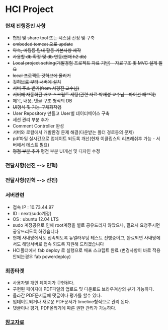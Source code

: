 HCI Project
===========

###  현재 진행중인 사항
* <del>협업 및 share tool 또는 시스템 선정 및 구축</del>
* <del>embeded tomcat 으로 update</del>
* <del>약속, 미팅등 팀내 활동 기본사항 제작</del>
* <del>사용할 db 확정 및 db 연동(현재 h2 db)</del>
* <del>Local project setting(개발경험 프로젝트 자료 기반) - 자료구조 및 MVC 설계 필요</del>
* <del>local 프로젝트 깃허브에 올리기</del>
* <del>깃허브로 부터 서버에 설치</del>
* <del>서버 주소 받기(from 서경진 교수님)</del>
* <del>서버에 자동화된 배포 스크립트 세팅(관련 자료 박재성 교수님 - 파이선 패브릭)</del>
* <del>제목, 내용, 댓글 구조 형식의 DB</del>
* <del>UI형식 및 기능 구체화작업</del>
* User Repository 만들고 User별 데이터베이스 구축
* 세션 관리 부분 추가
* Comment Controller 완성
* 서버와 로컬에서 개발환경 문제 해결(다운받는 폴더 경로등의 문제)
* pdf파일 실시간으로 업데이트 되도록 개선(현재 이클립스의 리프레쉬후 가능 -  서버에서 테스트 필요)
* <del>평점 부분 추가</del> 평전 부분 UI개선 및 디자인 수정


### 전달사항(선진 --> 민혁)

### 전달사항(민혁 --> 선진)

### 서버관련
*  접속 IP :  10.73.44.97
*  ID : next(sudo계정)
*  OS : ubuntu 12.04 LTS
*  sudo 계정공유로 인해 root계정을 별로 공유드리지 않았으나, 필요시 요청주시면 공유드리도록 하겠습니다
*  현재 사내망에서도 접속되도록 듀얼라우팅 테스트 진행중이고, 완료되면 사내망에서도 해당서버로 접속 되도록 지원해 드리겠습니다
* HCI폴더에서 fab deploy 로 실행으로 배포 스크립트 완료 (변경사항이 바로 적용 안되는경우 fab powerdeploy)

### 최종타겟
* 사용자별 개인 페이지가 구현된다.
* 구현된 페이지에 PDF파일의 업로드 및 다운로드 브라우져상의 뷰가 가능하다.
* 올라간 PDF문서글에 댓글이나 평가를 할수 있다.
* 업데이트되거나 새로운 PDF문서가 timeline형식으로 관리 된다.
* 댓글이나 평가, PDF올리기에 따른 권한 관리가 가능하다.

### [참고자료](https://github.com/onlycesc/HCI_Project/wiki/참고자료)
